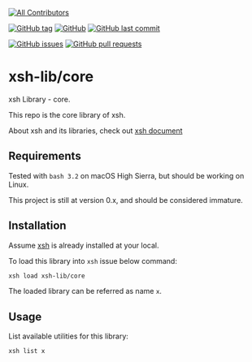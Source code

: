 [![All Contributors](https://img.shields.io/badge/all_contributors-1-orange.svg?style=flat-square)](#contributors)

[![GitHub tag](https://img.shields.io/github/tag/xsh-lib/core.svg?style=flat-square)](https://github.com/xsh-lib/core/) [![GitHub](https://img.shields.io/github/license/xsh-lib/core.svg?style=flat-square)](https://github.com/xsh-lib/core/) [![GitHub last commit](https://img.shields.io/github/last-commit/xsh-lib/core.svg?style=flat-square)](https://github.com/xsh-lib/core/)

[![GitHub issues](https://img.shields.io/github/issues/xsh-lib/core.svg?style=flat-square)](https://github.com/xsh-lib/core/)
[![GitHub pull requests](https://img.shields.io/github/issues-pr/xsh-lib/core.svg?style=flat-square)](https://github.com/xsh-lib/core/)

# xsh-lib/core

xsh Library - core.

This repo is the core library of xsh.

About xsh and its libraries, check out [xsh document](https://github.com/alexzhangs/xsh)

## Requirements

Tested with `bash 3.2` on macOS High Sierra, but should be working on Linux.

This project is still at version 0.x, and should be considered immature.

## Installation

Assume [xsh](https://github.com/alexzhangs/xsh) is already installed at your local.

To load this library into `xsh` issue below command:

```bash
xsh load xsh-lib/core
```

The loaded library can be referred as name `x`.

## Usage

List available utilities for this library:

```bash
xsh list x
```
